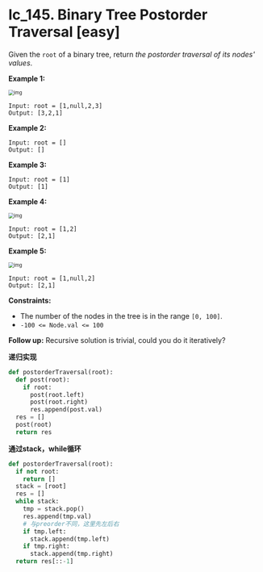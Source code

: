 # lc_145. Binary Tree Postorder Traversal [easy]



Given the `root` of a binary tree, return *the postorder traversal of its nodes' values*.

 

**Example 1:**

<img src="https://assets.leetcode.com/uploads/2020/08/28/pre1.jpg" alt="img" style="zoom:67%;" />

```
Input: root = [1,null,2,3]
Output: [3,2,1]
```

**Example 2:**

```
Input: root = []
Output: []
```

**Example 3:**

```
Input: root = [1]
Output: [1]
```

**Example 4:**

<img src="https://assets.leetcode.com/uploads/2020/08/28/pre3.jpg" alt="img" style="zoom:67%;" />

```
Input: root = [1,2]
Output: [2,1]
```

**Example 5:**

<img src="https://assets.leetcode.com/uploads/2020/08/28/pre2.jpg" alt="img" style="zoom:67%;" />

```
Input: root = [1,null,2]
Output: [2,1]
```

 

**Constraints:**

- The number of the nodes in the tree is in the range `[0, 100]`.
- `-100 <= Node.val <= 100`

 

**Follow up:** Recursive solution is trivial, could you do it iteratively?



**递归实现**

```python
def postorderTraversal(root):
  def post(root):
    if root:
      post(root.left)
      post(root.right)
      res.append(post.val)
  res = []
  post(root)
  return res
```



**通过stack，while循环**

```python
def postorderTraversal(root):
  if not root:
    return []
  stack = [root]
  res = []
  while stack:
    tmp = stack.pop()
    res.append(tmp.val)
    # 与preorder不同，这里先左后右
    if tmp.left:
      stack.append(tmp.left)
    if tmp.right:
      stack.append(tmp.right)
  return res[::-1]
```

